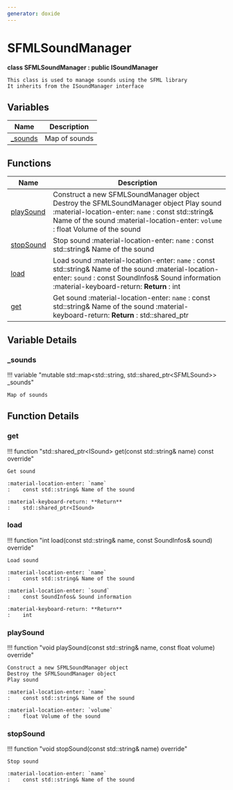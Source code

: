 ```yaml
---
generator: doxide
---
```



# SFMLSoundManager

**class SFMLSoundManager : public ISoundManager**


    This class is used to manage sounds using the SFML library
    It inherits from the ISoundManager interface


## Variables

| Name | Description |
| ---- | ----------- |
| [_sounds](#_sounds) | Map of sounds  |

## Functions

| Name | Description |
| ---- | ----------- |
| [playSound](#playSound) | Construct a new SFMLSoundManager object Destroy the SFMLSoundManager object Play sound :material-location-enter: `name` :    const std::string& Name of the sound :material-location-enter: `volume` :    float Volume of the sound  |
| [stopSound](#stopSound) | Stop sound :material-location-enter: `name` :    const std::string& Name of the sound  |
| [load](#load) | Load sound :material-location-enter: `name` :    const std::string& Name of the sound :material-location-enter: `sound` :    const SoundInfos& Sound information :material-keyboard-return: **Return** :    int  |
| [get](#get) | Get sound :material-location-enter: `name` :    const std::string& Name of the sound :material-keyboard-return: **Return** :    std::shared_ptr<ISound>  |

## Variable Details

### _sounds<a name="_sounds"></a>

!!! variable "mutable std::map&lt;std::string, std::shared_ptr&lt;SFMLSound&gt;&gt; _sounds"

    Map of sounds
    

## Function Details

### get<a name="get"></a>
!!! function "std::shared_ptr&lt;ISound&gt; get(const std::string&amp; name) const override"

    Get sound
        
    :material-location-enter: `name`
    :    const std::string& Name of the sound
        
    :material-keyboard-return: **Return**
    :    std::shared_ptr<ISound>
    

### load<a name="load"></a>
!!! function "int load(const std::string&amp; name, const SoundInfos&amp; sound) override"

    Load sound
        
    :material-location-enter: `name`
    :    const std::string& Name of the sound
        
    :material-location-enter: `sound`
    :    const SoundInfos& Sound information
        
    :material-keyboard-return: **Return**
    :    int
    

### playSound<a name="playSound"></a>
!!! function "void playSound(const std::string&amp; name, const float volume) override"

    Construct a new SFMLSoundManager object
    Destroy the SFMLSoundManager object
    Play sound
        
    :material-location-enter: `name`
    :    const std::string& Name of the sound
        
    :material-location-enter: `volume`
    :    float Volume of the sound
    

### stopSound<a name="stopSound"></a>
!!! function "void stopSound(const std::string&amp; name) override"

    Stop sound
        
    :material-location-enter: `name`
    :    const std::string& Name of the sound
    

